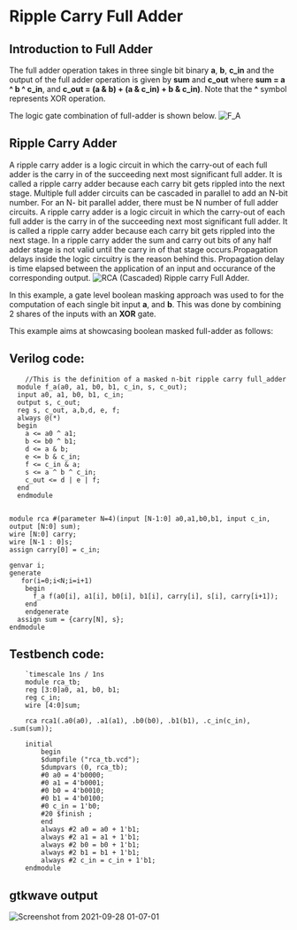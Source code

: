 # Ripple Carry Full Adder

## Introduction to Full Adder
The full adder operation takes in three single bit binary **a**, **b**, **c_in** and the output of the full adder operation is given by **sum** and  **c_out** where **sum = a ^ b ^ c_in**, and **c_out = (a & b)  + (a & c_in) + b & c_in)**. Note that the **^** symbol represents XOR operation. 

The logic gate combination of full-adder is shown below.
![F_A](https://user-images.githubusercontent.com/88589656/135161809-21c5e9af-f471-41df-92cd-fabb0f3d6720.png)


## Ripple Carry Adder
A ripple carry adder is a logic circuit in which the carry-out of each full adder is the carry in of the succeeding next most significant full adder. It is called a ripple carry adder because each carry bit gets rippled into the next stage.
Multiple full adder circuits can be cascaded in parallel to add an N-bit number. For an N- bit parallel adder, there must be N number of full adder circuits. A ripple carry adder is a logic circuit in which the carry-out of each full adder is the carry in of the succeeding next most significant full adder. It is called a ripple carry adder because each carry bit gets rippled into the next  stage. In a ripple carry adder the sum and carry out bits of any half adder stage is not valid until the carry in of that stage occurs.Propagation delays inside the logic circuitry is the reason behind this. Propagation delay is time elapsed between the application of an input and occurance of the corresponding output.
![RCA](https://user-images.githubusercontent.com/88589656/135162068-24ed5975-046e-40f1-8af3-d9af7dc049c2.png)
  (Cascaded) Ripple carry Full Adder.

  In this example, a gate level boolean masking approach was used to for the computation of each single bit input **a**, and **b**. This was done by combining 2 shares of the inputs with an **XOR** gate. 

This example aims at showcasing boolean masked full-adder as follows:

## Verilog code:
    
        //This is the definition of a masked n-bit ripple carry full_adder
      module f_a(a0, a1, b0, b1, c_in, s, c_out);
      input a0, a1, b0, b1, c_in;
      output s, c_out;
      reg s, c_out, a,b,d, e, f;
      always @(*)
      begin
        a <= a0 ^ a1;
      	b <= b0 ^ b1;
      	d <= a & b;
      	e <= b & c_in;
      	f <= c_in & a;
      	s <= a ^ b ^ c_in;
      	c_out <= d | e | f;
      end
      endmodule


    module rca #(parameter N=4)(input [N-1:0] a0,a1,b0,b1, input c_in, output [N:0] sum);
    wire [N:0] carry;
    wire [N-1 : 0]s;
    assign carry[0] = c_in;
   
    genvar i;
    generate 
       for(i=0;i<N;i=i+1)
        begin     	
     	  f_a f(a0[i], a1[i], b0[i], b1[i], carry[i], s[i], carry[i+1]);
        end
        endgenerate
      assign sum = {carry[N], s};
    endmodule 
    
## Testbench code:

        `timescale 1ns / 1ns
        module rca_tb;
        reg [3:0]a0, a1, b0, b1;
        reg c_in;
        wire [4:0]sum;
        
        rca rca1(.a0(a0), .a1(a1), .b0(b0), .b1(b1), .c_in(c_in), .sum(sum));
           
        initial
            begin
            $dumpfile ("rca_tb.vcd");
            $dumpvars (0, rca_tb);
            #0 a0 = 4'b0000;
            #0 a1 = 4'b0001;
            #0 b0 = 4'b0010;
            #0 b1 = 4'b0100;
            #0 c_in = 1'b0;
            #20 $finish ;
            end
            always #2 a0 = a0 + 1'b1;
	        always #2 a1 = a1 + 1'b1;
	        always #2 b0 = b0 + 1'b1;
	        always #2 b1 = b1 + 1'b1;
	        always #2 c_in = c_in + 1'b1;
        endmodule
        
        
## gtkwave output

![Screenshot from 2021-09-28 01-07-01](https://user-images.githubusercontent.com/88589656/135014910-4b724be5-8b3c-4e25-92e1-5723b096e307.png)
